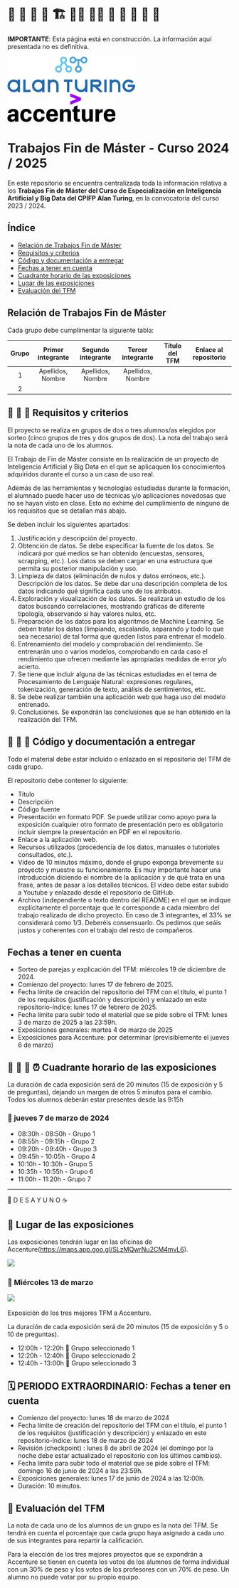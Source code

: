# 🚧 🚧 🚧 🚧 🏗️ 👷‍♂️ 👷‍♀️ 🧰 🚧 🚧 🚧 🚧

**IMPORTANTE**: Esta página está en construcción. La información aquí presentada no es definitiva.

<img height="80px" src="img/alan_turing_recortado.png">&nbsp;&nbsp;&nbsp;&nbsp;&nbsp;&nbsp;<img height="64px" src="img/accenture.svg">

# Trabajos Fin de Máster - Curso 2024 / 2025

En este repositorio se encuentra centralizada toda la información relativa a los **Trabajos Fin de Máster del Curso de Especialización en Inteligencia Artificial y Big Data del CPIFP Alan Turing**, en la convocatoria del curso 2023 / 2024.

## Índice

* [Relación de Trabajos Fin de Máster](#id1)
* [Requisitos y criterios](#id2)
* [Código y documentación a entregar](#id3)
* [Fechas a tener en cuenta](#id4)
* [Cuadrante horario de las exposiciones](#id5)
* [Lugar de las exposiciones](#id6)
* [Evaluación del TFM](#id7)

## Relación de Trabajos Fin de Máster<a name="id1"></a>

Cada grupo debe cumplimentar la siguiente tabla:

| Grupo | Primer integrante       | Segundo integrante  | Tercer integrante  | Título del TFM | Enlace al repositorio |
|:-----:|:-----------------------:|:-------------------:|:------------------:|:--------------:|:---------------------:|
|   1   | Apellidos, Nombre       | Apellidos, Nombre   | Apellidos, Nombre  |                |                       |
|   2   |                         |                     |                    |                |                       |

## 🚧 🚧 🚧 Requisitos y criterios<a name="id2"></a>

El proyecto se realiza en grupos de dos o tres alumnos/as elegidos por sorteo (cinco grupos de tres y dos grupos de dos). La nota del trabajo será la nota de cada uno de los alumnos.

El Trabajo de Fin de Máster consiste en la realización de un proyecto de Inteligencia Artificial y Big Data en el que se aplicaquen los conocimientos adquiridos durante el curso a un caso de uso real.

Además de las herramientas y tecnologías estudiadas durante la formación, el alumnado puede hacer uso de técnicas y/o aplicaciones novedosas que no se hayan visto en clase. Esto no exhime del cumplimiento de ninguno de los requisitos que se detallan más abajo.

Se deben incluir los siguientes apartados:

1. Justificación y descripción del proyecto.
2. Obtención de datos. Se debe especificar la fuente de los datos. Se indicará por qué medios se han obtenido (encuestas, sensores, scrapping, etc.). Los datos se deben cargar en una estructura que permita su posterior manipulación y uso.
3. Limpieza de datos (eliminación de nulos y datos erróneos, etc.). Descripción de los datos. Se debe dar una descripción completa de los datos indicando qué significa cada uno de los atributos.
4. Exploración y visualización de los datos. Se realizará un estudio de los datos buscando correlaciones, mostrando gráficas de diferente tipología, observando si hay valores nulos, etc.
5. Preparación de los datos para los algoritmos de Machine Learning. Se deben tratar los datos (limpiando, escalando, separando y todo lo que sea necesario) de tal forma que queden listos para entrenar el modelo.
6. Entrenamiento del modelo y comprobación del rendimiento.  Se entrenarán uno o varios modelos, comprobando en cada caso el rendimiento que ofrecen mediante las apropiadas medidas de error y/o acierto.
7. Se tiene que incluir alguna de las técnicas estudiadas en el tema de Procesamiento de Lenguaje Natural: expresiones regulares, tokenización, generación de texto, análisis de sentimientos, etc.
8. Se debe realizar también una aplicación web que haga uso del modelo entrenado.
9. Conclusiones. Se expondrán las conclusiones que se han obtenido en la realización del TFM.

## 🚧 🚧 🚧 Código y documentación a entregar<a name="id3"></a>

Todo el material debe estar incluido o enlazado en el repositorio del TFM de cada grupo.

El repositorio debe contener lo siguiente:
  * Título
  * Descripción
  * Código fuente
  * Presentación en formato PDF. Se puede utilizar como apoyo para la exposición cualquier otro formato de presentación pero es obligatorio incluir siempre la presentación en PDF en el repositorio.
  * Enlace a la aplicación web.
  * Recursos utilizados (procedencia de los datos, manuales o tutoriales consultados, etc.).
  * Vídeo de 10 minutos máximo, donde el grupo exponga brevemente su proyecto y muestre su funcionamiento. Es muy importante hacer una introducción diciendo el nombre de la aplicación y de qué trata en una frase, antes de pasar a los detalles técnicos. El vídeo debe estar subido a Youtube y enlazado desde el repositorio de GitHub.
  * Archivo (independiente o texto dentro del README) en el que se indique explícitamente el porcentaje que le corresponde a cada miembro del trabajo realizado de dicho proyecto. En caso de 3 integrantes, el 33% se considerará como 1/3. Deberéis consensuarlo. Os pedimos que seáis justos y coherentes con el trabajo del resto de compañeros.

## Fechas a tener en cuenta<a name="id4"></a>

* Sorteo de parejas y explicación del TFM: miércoles 19 de diciembre de 2024.
* Comienzo del proyecto: lunes 17 de febrero de 2025.
* Fecha límite de creación del repositorio del TFM con el título, el punto 1 de los requisitos (justificación y descripción) y enlazado en este repositorio-índice: lunes 17 de febrero de 2025.
* Fecha límite para subir todo el material que se pide sobre el TFM: lunes 3 de marzo de 2025 a las 23:59h.
* Exposiciones generales: martes 4 de marzo de 2025
* Exposiciones para Accenture: por determinar (previsiblemente el jueves 6 de marzo)

## 🚧 🚧 🚧 ⏰ Cuadrante horario de las exposiciones<a name="id5"></a>

La duración de cada exposición será de 20 minutos (15 de exposición y 5 de preguntas), dejando un margen de otros 5 minutos para el cambio. Todos los alumnos deberán estar presentes desde las 9:15h

### :calendar: jueves 7 de marzo de 2024

* 08:30h - 08:50h - Grupo 1
* 08:55h - 09:15h - Grupo 2
* 09:20h - 09:40h - Grupo 3
* 09:45h - 10:05h - Grupo 4
* 10:10h - 10:30h - Grupo 5
* 10:35h - 10:55h - Grupo 6
* 11:00h - 11:20h - Grupo 7

<hr>

 🥪 D E S A Y U N O ☕



## 📍 Lugar de las exposiciones<a name="id6"></a>

Las exposiciones tendrán lugar en las oficinas de Accenture(https://maps.app.goo.gl/SLzMQwrNu2CM4mvL6).

<img src="https://a.mktgcdn.com/p/rahf5ktEglvh4WE5ZxS7YG1HtX8Bm8YWr0Woq_gB8Og/2560x1779.jpg">

### :calendar: Miércoles 13 de marzo

<img height="52px" src="accenture.svg">

Exposición de los tres mejores TFM a Accenture.

La duración de cada exposición será de 20 minutos (15 de exposición y 5 o 10 de preguntas). 

* 12:00h - 12:20h 🏅 Grupo seleccionado 1
* 12:20h - 12:40h 🏅 Grupo seleccionado 2
* 12:40h - 13:00h 🏅 Grupo seleccionado 3

## 🗓️ PERIODO EXTRAORDINARIO: Fechas a tener en cuenta<a name="id4"></a>

* Comienzo del proyecto: lunes 18 de marzo de 2024
* Fecha límite de creación del repositorio del TFM con el título, el punto 1 de los requisitos (justificación y descripción) y enlazado en este repositorio-índice: lunes 18 de marzo de 2024
* Revisión (checkpoint) : lunes 8 de abril de 2024 (el domingo por la noche debe estar actualizado el repositorio con los últimos cambios).
* Fecha límite para subir todo el material que se pide sobre el TFM: domingo 16 de junio de 2024 a las 23:59h.
* Exposiciones generales: lunes 17 de junio de 2024 a las 12:00h.
* Duración: 10 minutos.

## 📝 Evaluación del TFM<a name="id7"></a>

La nota de cada uno de los alumnos de un grupo es la nota del TFM. Se tendrá en cuenta el porcentaje que cada grupo haya asignado a cada uno de sus integrantes para repartir la calificación.

Para la elección de los tres mejores proyectos que se expondrán a Accenture se tienen en cuenta los votos de los alumnos de forma individual con un 30% de peso y los votos de los profesores con un 70% de peso. Un alumno no puede votar por su propio equipo.
